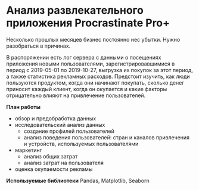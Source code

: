 # Анализ развлекательного приложения Procrastinate Pro+

Несколько прошлых месяцев бизнес постоянно нес убытки. Нужно разобраться в причинах.

В распоряжении есть лог сервера с данными о посещениях приложения новыми пользователями, зарегистрировавшимися в период с 2019-05-01 по 2019-10-27, выгрузка их покупок за этот период, а также статистика рекламных расходов. Предстоит изучить, как люди пользуются продуктом, когда они начинают покупать, сколько денег приносит каждый клиент, когда он окупается и какие факторы отрицательно влияют на привлечение пользователей.

**План работы**

- обзор и предобработка данных
- исследовательский анализ данных
    - создание профилей пользователей
    - анализ поведения пользователей: стран и каналов привлечения и устройств, используемых пользователями
- маркетинг
    - анализ общих затрат 
    - анализ затрат на пользователя
- оценка окупаемости рекламы

**Используемые библиотеки**
Pandas, Matplotlib, Seaborn
